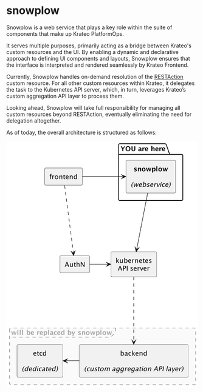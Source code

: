 # snowplow

Snowplow is a web service that plays a key role within the suite of components that make up Krateo PlatformOps. 

It serves multiple purposes, primarily acting as a bridge between Krateo's custom resources and the UI. By enabling a dynamic and declarative approach to defining UI components and layouts, Snowplow ensures that the interface is interpreted and rendered seamlessly by Krateo Frontend.

Currently, Snowplow handles on-demand resolution of the [RESTAction](./21-snowplow-RESTAction.md) custom resource. For all other custom resources within Krateo, it delegates the task to the Kubernetes API server, which, in turn, leverages Krateo’s custom aggregation API layer to process them. 

Looking ahead, Snowplow will take full responsibility for managing all custom resources beyond RESTAction, eventually eliminating the need for delegation altogether.

As of today, the overall architecture is structured as follows:

![snowplow architecture](/img/kcp/snowplow-architecture.png)
